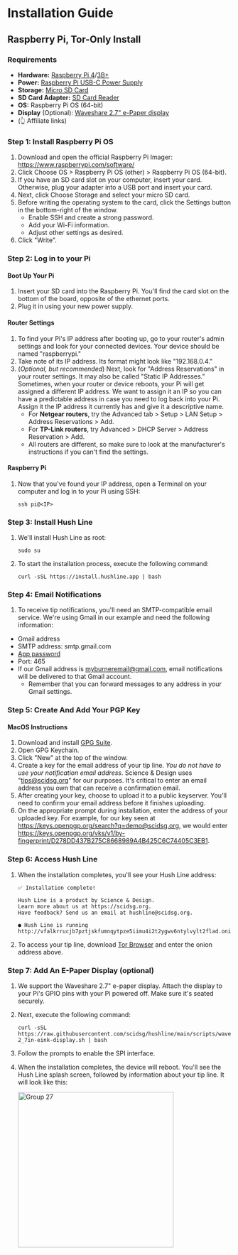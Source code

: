 # Installation Guide

## Raspberry Pi, Tor-Only Install

### Requirements
- **Hardware:** [Raspberry Pi 4](https://www.amazon.com/Raspberry-Model-2019-Quad-Bluetooth/dp/B07TC2BK1X/?&_encoding=UTF8&tag=scidsg-20&linkCode=ur2&linkId=ee402e41cd98b8767ed54b1531ed1666&camp=1789&creative=9325)/[3B+](https://www.amazon.com/ELEMENT-Element14-Raspberry-Pi-Motherboard/dp/B07P4LSDYV/?&_encoding=UTF8&tag=scidsg-20&linkCode=ur2&linkId=d76c1db453c42244fe465c9c56601303&camp=1789&creative=9325)
- **Power:** [Raspberry Pi USB-C Power Supply](https://www.amazon.com/Raspberry-Pi-USB-C-Power-Supply?&_encoding=UTF8&tag=scidsg-20&linkCode=ur2&linkId=1b23995f6048ad84182dca1f160656e9&camp=1789&creative=9325)
- **Storage:** [Micro SD Card](https://www.amazon.com/SanDisk-128GB-MicroSDXC-Memory-Adapter/?&_encoding=UTF8&tag=scidsg-20&linkCode=ur2&linkId=fd8f40cfc6e84e328e3246af7159eb40&camp=1789&creative=9325)
- **SD Card Adapter:** [SD Card Reader](https://www.amazon.com/SanDisk-MobileMate-microSD-Card-Reader?&_encoding=UTF8&tag=scidsg-20&linkCode=ur2&linkId=40c1d3e78e132a951b46e61aab13e4e7&camp=1789&creative=9325) 
- **OS:** Raspberry Pi OS (64-bit)
- **Display** (Optional): [Waveshare 2.7" e-Paper display](https://www.amazon.com/2-7inch-HAT-Resolution-Electronic-Communicating/dp/B075FQKSZ9/?&_encoding=UTF8&tag=scidsg-20&linkCode=ur2&linkId=6963f1303b9d2b8ade8f92f37f2fda26&camp=1789&creative=9325)
- (👆 Affiliate links)

### Step 1: Install Raspberry Pi OS
1. Download and open the official Raspberry Pi Imager: https://www.raspberrypi.com/software/
2. Click Choose OS > Raspberry Pi OS (other) > Raspberry Pi OS (64-bit).
3. If you have an SD card slot on your computer, insert your card. Otherwise, plug your adapter into a USB port and insert your card. 
4. Next, click Choose Storage and select your micro SD card.
5. Before writing the operating system to the card, click the Settings button in the bottom-right of the window.
   - Enable SSH and create a strong password.
   - Add your Wi-Fi information.
   - Adjust other settings as desired.
6. Click "Write".

### Step 2: Log in to your Pi

#### Boot Up Your Pi
1. Insert your SD card into the Raspberry Pi. You'll find the card slot on the bottom of the board, opposite of the ethernet ports.
2. Plug it in using your new power supply.

#### Router Settings
1. To find your Pi's IP address after booting up, go to your router's admin settings and look for your connected devices. Your device should be named "raspberrypi."
2. Take note of its IP address. Its format might look like "192.168.0.4."
3. (_Optional, but recommended_) Next, look for "Address Reservations" in your router settings. It may also be called "Static IP Addresses." Sometimes, when your router or device reboots, your Pi will get assigned a different IP address. We want to assign it an IP so you can have a predictable address in case you need to log back into your Pi. Assign it the IP address it currently has and give it a descriptive name.
   - For **Netgear routers**, try the Advanced tab > Setup > LAN Setup > Address Reservations > Add.
   - For **TP-Link routers**, try Advanced > DHCP Server > Address Reservation > Add.
   - All routers are different, so make sure to look at the manufacturer's instructions if you can't find the settings.

#### Raspberry Pi   
1. Now that you've found your IP address, open a Terminal on your computer and log in to your Pi using SSH:
   
   ```
   ssh pi@<IP>
   ```

### Step 3: Install Hush Line

1. We'll install Hush Line as root:
   
   ```
   sudo su
   ```

2. To start the installation process, execute the following command:

   ```
   curl -sSL https://install.hushline.app | bash
   ```

### Step 4: Email Notifications

1. To receive tip notifications, you'll need an SMTP-compatible email service. We're using Gmail in our example and need the following information:
- Gmail address
- SMTP address: smtp.gmail.com
- [App password](https://support.google.com/accounts/answer/185833?hl=en)
- Port: 465
- If our Gmail address is myburneremail@gmail.com, email notifications will be delivered to that Gmail account.
  - Remember that you can forward messages to any address in your Gmail settings.

### Step 5: Create And Add Your PGP Key

#### MacOS Instructions

1. Download and install [GPG Suite](https://gpgtools.org/).
2. Open GPG Keychain.
3. Click "New" at the top of the window.
4. Create a key for the email address of your tip line. _You do not have to use your notification email address_. Science & Design uses "tips@scidsg.org" for our purposes. It's critical to enter an email address you own that can receive a confirmation email.
5. After creating your key, choose to upload it to a public keyserver. You'll need to confirm your email address before it finishes uploading. 
6. On the appropriate prompt during installation, enter the address of your uploaded key. For example, for our key seen at https://keys.openpgp.org/search?q=demo@scidsg.org, we would enter https://keys.openpgp.org/vks/v1/by-fingerprint/D278DD437B275C8668989A4B425C6C74405C3EB1. 

### Step 6: Access Hush Line

1. When the installation completes, you'll see your Hush Line address:
   
   ```
   ✅ Installation complete!
                                               
   Hush Line is a product by Science & Design. 
   Learn more about us at https://scidsg.org.
   Have feedback? Send us an email at hushline@scidsg.org.

   ● Hush Line is running
   http://vfalkrrucjb7pztjskfumnqytpze5iimu4i2t2ygwv6ntylvylt2flad.onion
   ```
3. To access your tip line, download [Tor Browser](https://torproject.org/download) and enter the onion address above.

### Step 7: Add An E-Paper Display (optional)

1. We support the Waveshare 2.7" e-paper display. Attach the display to your Pi's GPIO pins with your Pi powered off. Make sure it's seated securely.
2. Next, execute the following command:
   
   ```
   curl -sSL https://raw.githubusercontent.com/scidsg/hushline/main/scripts/waveshare-2_7in-eink-display.sh | bash
   ```
4. Follow the prompts to enable the SPI interface.
5. When the installation completes, the device will reboot. You'll see the Hush Line splash screen, followed by information about your tip line. It will look like this:
   
   <img width="350" alt="Group 27" src="https://github.com/scidsg/hushline/assets/28545431/8fd840d2-c2b9-4ba3-b0f8-bbe105c1baa2">


